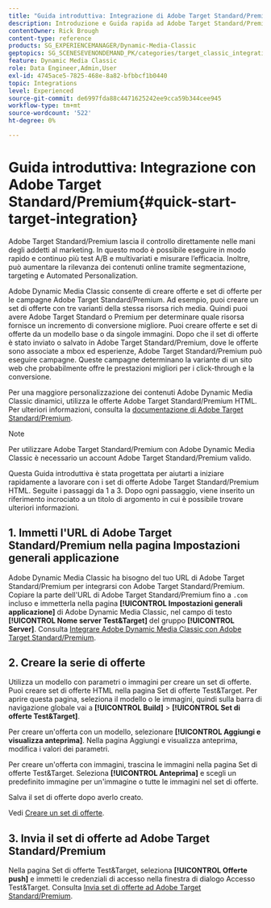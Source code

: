 ```yaml
---
title: "Guida introduttiva: Integrazione di Adobe Target Standard/Premium"
description: Introduzione e Guida rapida ad Adobe Target Standard/Premium per aiutarti a iniziare rapidamente a utilizzare le tecniche di integrazione di Adobe Target Standard/Premium in Adobe Dynamic Media Classic.
contentOwner: Rick Brough
content-type: reference
products: SG_EXPERIENCEMANAGER/Dynamic-Media-Classic
geptopics: SG_SCENESEVENONDEMAND_PK/categories/target_classic_integration
feature: Dynamic Media Classic
role: Data Engineer,Admin,User
exl-id: 4745ace5-7825-468e-8a82-bfbbcf1b0440
topic: Integrations
level: Experienced
source-git-commit: de6997fda88c4471625242ee9cca59b344cee945
workflow-type: tm+mt
source-wordcount: '522'
ht-degree: 0%

---
```


# Guida introduttiva: Integrazione con Adobe Target Standard/Premium{#quick-start-target-integration}

Adobe Target Standard/Premium lascia il controllo direttamente nelle mani degli addetti al marketing. In questo modo è possibile eseguire in modo rapido e continuo più test A/B e multivariati e misurare l’efficacia. Inoltre, può aumentare la rilevanza dei contenuti online tramite segmentazione, targeting e Automated Personalization.

Adobe Dynamic Media Classic consente di creare offerte e set di offerte per le campagne Adobe Target Standard/Premium. Ad esempio, puoi creare un set di offerte con tre varianti della stessa risorsa rich media. Quindi puoi avere Adobe Target Standard o Premium per determinare quale risorsa fornisce un incremento di conversione migliore. Puoi creare offerte e set di offerte da un modello base o da singole immagini. Dopo che il set di offerte è stato inviato o salvato in Adobe Target Standard/Premium, dove le offerte sono associate a mbox ed esperienze, Adobe Target Standard/Premium può eseguire campagne. Queste campagne determinano la variante di un sito web che probabilmente offre le prestazioni migliori per i click-through e la conversione.

Per una maggiore personalizzazione dei contenuti Adobe Dynamic Media Classic dinamici, utilizza le offerte Adobe Target Standard/Premium HTML. Per ulteriori informazioni, consulta la [documentazione di Adobe Target Standard/Premium](https://experienceleague.adobe.com/en/docs/target).

>[!NOTE]
>
>Per utilizzare Adobe Target Standard/Premium con Adobe Dynamic Media Classic è necessario un account Adobe Target Standard/Premium valido.

Questa Guida introduttiva è stata progettata per aiutarti a iniziare rapidamente a lavorare con i set di offerte Adobe Target Standard/Premium HTML. Seguite i passaggi da 1 a 3. Dopo ogni passaggio, viene inserito un riferimento incrociato a un titolo di argomento in cui è possibile trovare ulteriori informazioni.

## 1. Immetti l&#39;URL di Adobe Target Standard/Premium nella pagina Impostazioni generali applicazione

Adobe Dynamic Media Classic ha bisogno del tuo URL di Adobe Target Standard/Premium per integrarsi con Adobe Target Standard/Premium. Copiare la parte dell&#39;URL di Adobe Target Standard/Premium fino a `.com` incluso e immetterla nella pagina **[!UICONTROL Impostazioni generali applicazione]** di Adobe Dynamic Media Classic, nel campo di testo **[!UICONTROL Nome server Test&amp;Target]** del gruppo **[!UICONTROL Server]**. Consulta [Integrare Adobe Dynamic Media Classic con Adobe Target Standard/Premium](integrating-dmc-with-target.md#integrating-dmc-with-target).

## 2. Creare la serie di offerte

Utilizza un modello con parametri o immagini per creare un set di offerte. Puoi creare set di offerte HTML nella pagina Set di offerte Test&amp;Target. Per aprire questa pagina, seleziona il modello o le immagini, quindi sulla barra di navigazione globale vai a **[!UICONTROL Build]** > **[!UICONTROL Set di offerte Test&amp;Target]**.

Per creare un&#39;offerta con un modello, selezionare **[!UICONTROL Aggiungi e visualizza anteprima]**. Nella pagina Aggiungi e visualizza anteprima, modifica i valori dei parametri.

Per creare un&#39;offerta con immagini, trascina le immagini nella pagina Set di offerte Test&amp;Target. Seleziona **[!UICONTROL Anteprima]** e scegli un predefinito immagine per un&#39;immagine o tutte le immagini nel set di offerte.

Salva il set di offerte dopo averlo creato.

Vedi [Creare un set di offerte](creating-offer-set.md#creating_an_offer_set).

## 3. Invia il set di offerte ad Adobe Target Standard/Premium

Nella pagina Set di offerte Test&amp;Target, seleziona **[!UICONTROL Offerte push]** e immetti le credenziali di accesso nella finestra di dialogo Accesso Test&amp;Target. Consulta [Invia set di offerte ad Adobe Target Standard/Premium](pushing-offer-sets-target.md#pushing_offer_sets_to_target).
